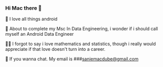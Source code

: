 ### Hi Mac there 👋

📝 I love all things android

📖 About to complete my Msc In Data Engineering, i wonder if i should call myself an Android Data Engineer

✍🏾 I forgot to say i love mathematics and statistics, though i really would appreciate if that love doesn't turn into a career.

💬 If you wanna chat. My email is ###saniemacdube@gmail.com

<!--
**saniemacdube93/saniemacdube93** is a ✨ _special_ ✨ repository because its `README.md` (this file) appears on your GitHub profile.



- 📖 About to complete my Msc In Data Engineering, i wonder if i should call myself an Android Data Engineer.
- 🌱 I’m currently learning ...
- 👯 I’m looking to collaborate on ...
- 🤔 I’m looking for help with ...
- 💬 Ask me about ...
- 📫 How to reach me: ...
- 😄 Pronouns: ...
- ⚡ Fun fact: ...
-->
